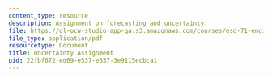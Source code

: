 ```yaml
---
content_type: resource
description: Assignment on forecasting and uncertainty.
file: https://ol-ocw-studio-app-qa.s3.amazonaws.com/courses/esd-71-engineering-systems-analysis-for-design-fall-2008/22fbf672ed69e537e6373e9115ecbca1_uncertainty.pdf
file_type: application/pdf
resourcetype: Document
title: Uncertainty Assignment
uid: 22fbf672-ed69-e537-e637-3e9115ecbca1
---
```

